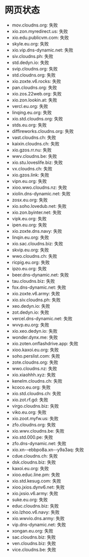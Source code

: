 # 网页状态
- mov.cloudns.org: 失败
- xio.zon.myredirect.us: 失败
- xio.edu.publicvm.com: 失败
- skyle.eu.org: 失败
- xio.vip.dns-dynamic.net: 失败
- siv.cloudns.ph: 失败
- std.dedyn.io: 失败
- svip.cloudns.org: 失败
- std.cloudns.org: 失败
- xio.zoxte.v6.rocks: 失败
- pan.cloudns.org: 失败
- xio.zos.22web.org: 失败
- xio.zon.lookin.at: 失败
- vercl.eu.org: 失败
- linqing.eu.org: 失败
- xio.std.cloudns.org: 失败
- stds.eu.org: 失败
- diffireworks.cloudns.org: 失败
- vast.cloudns.ch: 失败
- kaixin.cloudns.ch: 失败
- xio.gzos.rr.nu: 失败
- wwv.cloudns.be: 失败
- xio.stu.loveslife.biz: 失败
- vx.cloudns.ch: 失败
- xio.gzos.link: 失败
- vipn.eu.org: 失败
- xioo.wwo.cloudns.nz: 失败
- xiolin.dns-dynamic.net: 失败
- zosx.eu.org: 失败
- xio.soho.lovedub.net: 失败
- xio.zon.byinter.net: 失败
- vipk.eu.org: 失败
- ipen.eu.org: 失败
- xio.zoxte.dns.navy: 失败
- linqin.eu.org: 失败
- xio.sac.cloudns.biz: 失败
- skvip.eu.org: 失败
- wwo.cloudns.ch: 失败
- ricpig.eu.org: 失败
- ipzo.eu.org: 失败
- beer.dns-dynamic.net: 失败
- tau.cloudns.biz: 失败
- fox.dns-dynamic.net: 失败
- xio.zoxte.v6.army: 失败
- xio.siv.cloudns.ph: 失败
- xeo.dedyn.io: 失败
- zot.dedyn.io: 失败
- vercel.dns-dynamic.net: 失败
- wvvp.eu.org: 失败
- xio.xeo.dedyn.io: 失败
- wonder.dynx.me: 失败
- xio.zoten.onflashdrive.app: 失败
- xioo.kaxoi.eu.org: 失败
- soho.perslist.com: 失败
- zote.cloudns.org: 失败
- wwo.cloudns.nz: 失败
- xio.xiaohhh.xyz: 失败
- kenelm.cloudns.ch: 失败
- kcoco.eu.org: 失败
- xio.std.cloudns.ch: 失败
- xio.zot.rf.gd: 失败
- virgo.cloudns.biz: 失败
- viko.eu.org: 失败
- xio.zoot.myfw.us: 失败
- zfo.cloudns.org: 失败
- xio.wwv.cloudns.be: 失败
- xio.std.000.pe: 失败
- zfo.dns-dynamic.net: 失败
- xio.xn--ebbpo8a.xn--y9a3aq: 失败
- cdue.cloudns.ch: 失败
- dsk.cloudns.biz: 失败
- kaxoi.eu.org: 失败
- xioo.educ.line.pm: 失败
- xio.std.kesug.com: 失败
- xioo.jxios.dynv6.net: 失败
- xio.jxsio.v6.army: 失败
- suke.eu.org: 失败
- educ.cloudns.biz: 失败
- xio.lzhoo.v6.navy: 失败
- xio.wwvio.dns.army: 失败
- vip.dns-dynamic.net: 失败
- xongan.eu.org: 失败
- sac.cloudns.biz: 失败
- ven.cloudns.biz: 失败
- vice.cloudns.be: 失败
